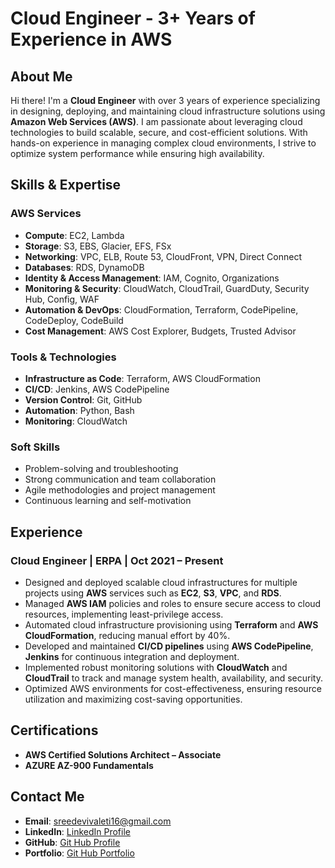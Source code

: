 # Cloud Engineer - 3+ Years of Experience in AWS

## About Me
Hi there! I'm a **Cloud Engineer** with over 3 years of experience specializing in designing, deploying, and maintaining cloud infrastructure solutions using **Amazon Web Services (AWS)**. I am passionate about leveraging cloud technologies to build scalable, secure, and cost-efficient solutions. With hands-on experience in managing complex cloud environments, I strive to optimize system performance while ensuring high availability.

## Skills & Expertise

### AWS Services
- **Compute**: EC2, Lambda
- **Storage**: S3, EBS, Glacier, EFS, FSx
- **Networking**: VPC, ELB, Route 53, CloudFront, VPN, Direct Connect
- **Databases**: RDS, DynamoDB
- **Identity & Access Management**: IAM, Cognito, Organizations
- **Monitoring & Security**: CloudWatch, CloudTrail, GuardDuty, Security Hub, Config, WAF
- **Automation & DevOps**: CloudFormation, Terraform, CodePipeline, CodeDeploy, CodeBuild
- **Cost Management**: AWS Cost Explorer, Budgets, Trusted Advisor

### Tools & Technologies
- **Infrastructure as Code**: Terraform, AWS CloudFormation
- **CI/CD**: Jenkins, AWS CodePipeline
- **Version Control**: Git, GitHub
- **Automation**: Python, Bash
- **Monitoring**: CloudWatch

### Soft Skills
- Problem-solving and troubleshooting
- Strong communication and team collaboration
- Agile methodologies and project management
- Continuous learning and self-motivation

## Experience

### Cloud Engineer | ERPA | Oct 2021 – Present
- Designed and deployed scalable cloud infrastructures for multiple projects using **AWS** services such as **EC2**, **S3**, **VPC**, and **RDS**.
- Managed **AWS IAM** policies and roles to ensure secure access to cloud resources, implementing least-privilege access.
- Automated cloud infrastructure provisioning using **Terraform** and **AWS CloudFormation**, reducing manual effort by 40%.
- Developed and maintained **CI/CD pipelines** using **AWS CodePipeline**, **Jenkins** for continuous integration and deployment.
- Implemented robust monitoring solutions with **CloudWatch** and **CloudTrail** to track and manage system health, availability, and security.
- Optimized AWS environments for cost-effectiveness, ensuring resource utilization and maximizing cost-saving opportunities.

## Certifications
- **AWS Certified Solutions Architect – Associate**
- **AZURE AZ-900 Fundamentals** 

## Contact Me
- **Email**: sreedevivaleti16@gmail.com
- **LinkedIn**: [LinkedIn Profile](https://www.linkedin.com/in/sreetech)
- **GitHub**: [Git Hub Profile](https://github.com/SreedeviValeti)
- **Portfolio**: [Git Hub Portfolio](https://github.com/SreedeviValeti/sreedevivaleti.github.io)

